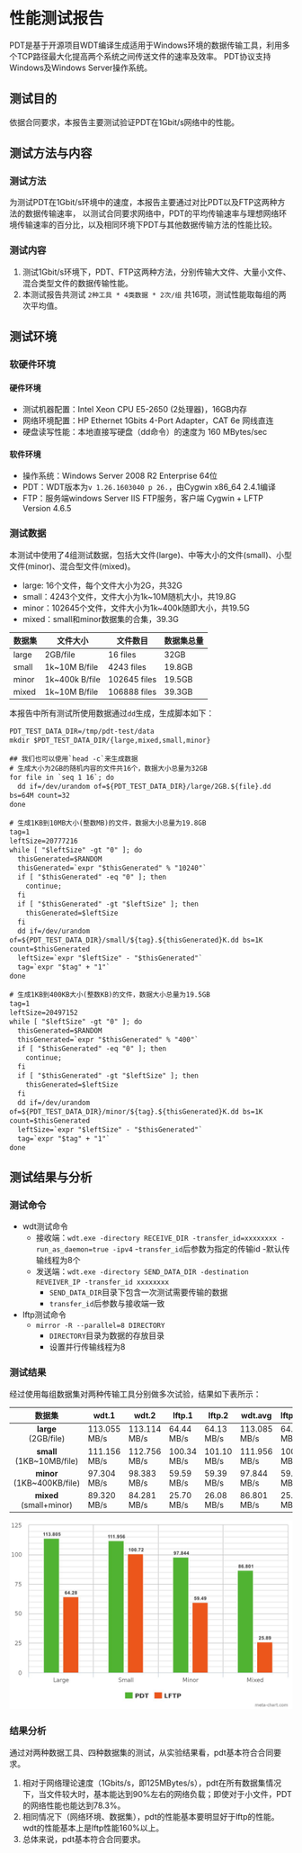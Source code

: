# 性能测试报告
PDT是基于开源项目WDT编译生成适用于Windows环境的数据传输工具，利用多个TCP路径最大化提高两个系统之间传送文件的速率及效率。
PDT协议支持Windows及Windows Server操作系统。

## 测试目的
依据合同要求，本报告主要测试验证PDT在1Gbit/s网络中的性能。

## 测试方法与内容
### 测试方法
为测试PDT在1Gbit/s环境中的速度，本报告主要通过对比PDT以及FTP这两种方法的数据传输速率，
以测试合同要求网络中，PDT的平均传输速率与理想网络环境传输速率的百分比，以及相同环境下PDT与其他数据传输方法的性能比较。

### 测试内容
1. 测试1Gbit/s环境下，PDT、FTP这两种方法，分别传输大文件、大量小文件、混合类型文件的数据传输性能。
2. 本测试报告共测试 `2种工具 * 4类数据 * 2次/组` 共16项，测试性能取每组的两次平均值。

## 测试环境
### 软硬件环境
#### 硬件环境
 - 测试机器配置：Intel Xeon CPU E5-2650 (2处理器)，16GB内存
 - 网络环境配置：HP Ethernet 1Gbits 4-Port Adapter，CAT 6e 网线直连
 - 硬盘读写性能：本地直接写硬盘（dd命令）的速度为 160 MBytes/sec

#### 软件环境
 - 操作系统：Windows Server 2008 R2 Enterprise 64位
 - PDT：WDT版本为`v 1.26.1603040 p 26.`，由Cygwin x86\_64 2.4.1编译
 - FTP：服务端windows Server IIS FTP服务，客户端 Cygwin + LFTP Version 4.6.5

### 测试数据
本测试中使用了4组测试数据，包括大文件(large)、中等大小的文件(small)、小型文件(minor)、混合型文件(mixed)。
 - large: 16个文件，每个文件大小为2G，共32G
 - small：4243个文件，文件大小为1k~10M随机大小，共19.8G
 - minor：102645个文件，文件大小为1k~400k随即大小，共19.5G
 - mixed：small和minor数据集的合集，39.3G 

| 数据集   | 文件大小      |  文件数目    | 数据集总量 |
|----------|---------------|--------------|------------|
|large     | 2GB/file      |  16 files    | 32GB       |
|small     | 1k~10M B/file | 4243 files   | 19.8GB     |
|minor     | 1k~400k B/file| 102645 files | 19.5GB     |
|mixed     | 1k~10M B/file | 106888 files | 39.3GB     |

本报告中所有测试所使用数据通过`dd`生成，生成脚本如下：
``` shell
PDT_TEST_DATA_DIR=/tmp/pdt-test/data
mkdir $PDT_TEST_DATA_DIR/{large,mixed,small,minor}

## 我们也可以使用`head -c`来生成数据
# 生成大小为2GB的随机内容的文件共16个，数据大小总量为32GB
for file in `seq 1 16`; do
  dd if=/dev/urandom of=${PDT_TEST_DATA_DIR}/large/2GB.${file}.dd bs=64M count=32
done

# 生成1KB到10MB大小(整数MB)的文件，数据大小总量为19.8GB
tag=1
leftSize=20777216
while [ "$leftSize" -gt "0" ]; do
  thisGenerated=$RANDOM
  thisGenerated=`expr "$thisGenerated" % "10240"`
  if [ "$thisGenerated" -eq "0" ]; then
    continue;
  fi
  if [ "$thisGenerated" -gt "$leftSize" ]; then
    thisGenerated=$leftSize
  fi
  dd if=/dev/urandom of=${PDT_TEST_DATA_DIR}/small/${tag}.${thisGenerated}K.dd bs=1K count=$thisGenerated
  leftSize=`expr "$leftSize" - "$thisGenerated"`
  tag=`expr "$tag" + "1"`
done

# 生成1KB到400KB大小(整数KB)的文件，数据大小总量为19.5GB
tag=1
leftSize=20497152
while [ "$leftSize" -gt "0" ]; do
  thisGenerated=$RANDOM
  thisGenerated=`expr "$thisGenerated" % "400"`
  if [ "$thisGenerated" -eq "0" ]; then
    continue;
  fi
  if [ "$thisGenerated" -gt "$leftSize" ]; then
    thisGenerated=$leftSize
  fi
  dd if=/dev/urandom of=${PDT_TEST_DATA_DIR}/minor/${tag}.${thisGenerated}K.dd bs=1K count=$thisGenerated
  leftSize=`expr "$leftSize" - "$thisGenerated"`
  tag=`expr "$tag" + "1"`
done
```

## 测试结果与分析
### 测试命令
- wdt测试命令
  - 接收端：`wdt.exe -directory RECEIVE_DIR -transfer_id=xxxxxxxx -run_as_daemon=true -ipv4`
    -`transfer_id`后参数为指定的传输id
    -默认传输线程为8个
  - 发送端：`wdt.exe -directory SEND_DATA_DIR -destination REVEIVER_IP -transfer_id xxxxxxxx`
    - `SEND_DATA_DIR`目录下包含一次测试需要传输的数据
    - `transfer_id`后参数与接收端一致
- lftp测试命令
  - `mirror -R --parallel=8 DIRECTORY`
    - `DIRECTORY`目录为数据的存放目录
    - 设置并行传输线程为8

### 测试结果
经过使用每组数据集对两种传输工具分别做多次试验，结果如下表所示：

|            数据集              |     wdt.1    |     wdt.2    |   lftp.1     |   lftp.2     |   wdt.avg    |   lftp.avg   |
|:------------------------------:|--------------|--------------|--------------|--------------|--------------|--------------|
|**large** <br> (2GB/file)       | 113.055 MB/s | 113.114 MB/s | 64.44 MB/s   | 64.13 MB/s   | 113.085 MB/s | 64.28 MB/s   |
|**small** <br> (1KB~10MB/file)  | 111.156 MB/s | 112.756 MB/s | 100.34 MB/s  | 101.10 MB/s  | 111.956 MB/s | 100.72 MB/s  |
|**minor** <br> (1KB~400KB/file) | 97.304 MB/s  | 98.383 MB/s  | 59.59 MB/s   | 59.39 MB/s   | 97.844 MB/s  | 59.49 MB/s   |
|**mixed** <br> (small+minor)    | 89.320 MB/s  | 84.281 MB/s  | 25.70 MB/s   | 26.08 MB/s   | 86.801 MB/s  | 25.89 MB/s   |

![alt text][wdt.vs.lftp]

### 结果分析
通过对两种数据工具、四种数据集的测试，从实验结果看，pdt基本符合合同要求。
 1. 相对于网络理论速度（1Gbits/s，即125MBytes/s），pdt在所有数据集情况下，当文件较大时，基本能达到90%左右的网络负载；即使对于小文件，PDT的网络性能也能达到78.3%。
 2. 相同情况下（网络环境、数据集），pdt的性能基本要明显好于lftp的性能。wdt的性能基本上是lftp性能160%以上。
 3. 总体来说，pdt基本符合合同要求。

[wdt.vs.lftp]: ./wdt.vs.lftp.jpg "PDT vs. LFTP"
